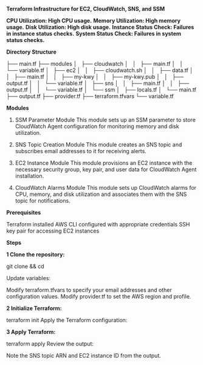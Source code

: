 **Terraform Infrastructure for EC2, CloudWatch, SNS, and SSM**

**CPU Utilization: High CPU usage.**
**Memory Utilization: High memory usage.**
**Disk Utilization: High disk usage.**
**Instance Status Check: Failures in instance status checks.**
**System Status Check: Failures in system status checks.**


**Directory Structure**

├── main.tf
├── modules
│   ├── cloudwatch
│   │   ├── main.tf
│   │   └── variable.tf
│   ├── ec2
│   │   ├── cloudwatch.sh
│   │   ├── data.tf
│   │   ├── main.tf
│   │   ├── my-kwy
│   │   ├── my-kwy.pub
│   │   ├── output.tf
│   │   └── variable.tf
│   ├── sns
│   │   ├── main.tf
│   │   ├── output.tf
│   │   └── variable.tf
│   └── ssm
│       ├── locals.tf
│       └── main.tf
├── output.tf
├── provider.tf
├── terraform.tfvars
└── variable.tf

**Modules**

1. SSM Parameter Module
This module sets up an SSM parameter to store CloudWatch Agent configuration for monitoring memory and disk utilization.

2. SNS Topic Creation Module
This module creates an SNS topic and subscribes email addresses to it for receiving alerts.

3. EC2 Instance Module
This module provisions an EC2 instance with the necessary security group, key pair, and user data for CloudWatch Agent installation.

4. CloudWatch Alarms Module
This module sets up CloudWatch alarms for CPU, memory, and disk utilization and associates them with the SNS topic for notifications.

**Prerequisites**

Terraform installed
AWS CLI configured with appropriate credentials
SSH key pair for accessing EC2 instances

**Steps**

**1 Clone the repository:**

git clone <repository-url> && cd <repository-directory>

Update variables:

Modify terraform.tfvars to specify your email addresses and other configuration values.
Modify provider.tf to set the AWS region and profile.

**2 Initialize Terraform:**

terraform init
Apply the Terraform configuration:

**3 Apply Terraform:**

terraform apply
Review the output:

Note the SNS topic ARN and EC2 instance ID from the output.


